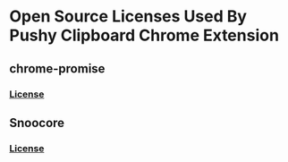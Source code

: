# Open Source Licenses Used By Pushy Clipboard Chrome Extension

## chrome-promise

### [License](https://github.com/tfoxy/chrome-promise/blob/master/LICENSE)

## Snoocore

### [License](https://snoocore.readme.io/docs/license)
